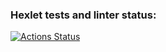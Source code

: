 ### Hexlet tests and linter status:
[![Actions Status](https://github.com/e4riya/java-project-71/actions/workflows/hexlet-check.yml/badge.svg)](https://github.com/e4riya/java-project-71/actions)